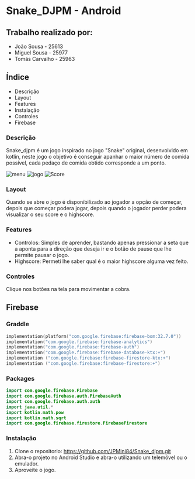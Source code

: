# Snake_DJPM - Android
## Trabalho realizado por:
- João Sousa - 25613
- Miguel Sousa - 25977
- Tomás Carvalho - 25963
## Índice

- Descrição
- Layout
- Features
- Instalação
- Controles
- Firebase

### Descrição

Snake_djpm é um jogo inspirado no jogo "Snake" original, desenvolvido em kotlin, neste jogo o objetivo é conseguir apanhar o maior número de comida possível, cada pedaço de comida obtido corresponde a um ponto.

![menu](https://github.com/JPMini84/Snake_djpm/assets/118979969/3df2b31f-4abe-41fe-9852-62872357c0ef)
![jogo](https://github.com/JPMini84/Snake_djpm/assets/118979969/842375c2-5d9a-4e4a-96e3-0ba3e6058ff6)
![Score](https://github.com/JPMini84/Snake_djpm/assets/118979969/c56fe61a-732b-41bd-abf4-b56f618267ed)

### Layout

Quando se abre o jogo é disponibilizado ao jogador a opção de começar, depois que começar podera jogar, depois quando o jogador perder podera visualizar o seu score e o highscore.

### Features
- Controlos: Simples de aprender, bastando apenas pressionar a seta que a aponta para a direção que deseja ir e o botão de pause que lhe permite pausar o jogo.
- Highscore: Permeti lhe saber qual é o maior highscore alguma vez feito.

### Controles
Clique nos botões na tela para movimentar a cobra.

## Firebase
### Graddle
``` kt
implementation(platform("com.google.firebase:firebase-bom:32.7.0"))
implementation("com.google.firebase:firebase-analytics")
implementation("com.google.firebase:firebase-auth")
implementation("com.google.firebase:firebase-database-ktx:+")
implementation ("com.google.firebase:firebase-firestore-ktx:+")
implementation ("com.google.firebase:firebase-firestore:+")
```
### Packages
``` kt
import com.google.firebase.Firebase
import com.google.firebase.auth.FirebaseAuth
import com.google.firebase.auth.auth
import java.util.*
import kotlin.math.pow
import kotlin.math.sqrt
import com.google.firebase.firestore.FirebaseFirestore
```
### Instalação
1. Clone o repositorio:
  https://github.com/JPMini84/Snake_djpm.git
2. Abra-o projeto no Android Studio e abra-o utilizando um telemóvel ou o emulador.
3. Aproveite o jogo.
